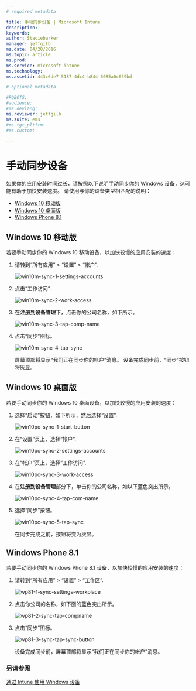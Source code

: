 ```yaml
---
# required metadata

title: 手动同步设备 | Microsoft Intune
description:
keywords:
author: Staciebarker
manager: jeffgilb
ms.date: 04/28/2016
ms.topic: article
ms.prod:
ms.service: microsoft-intune
ms.technology:
ms.assetid: 443c6de7-5187-4dc4-b844-6085a0c659bd

# optional metadata

#ROBOTS:
#audience:
#ms.devlang:
ms.reviewer: jeffgilb
ms.suite: ems
#ms.tgt_pltfrm:
#ms.custom:

---
```



# 手动同步设备
如果你的应用安装时间过长，请按照以下说明手动同步你的 Windows 设备，这可能有助于加快安装速度。 请使用与你的设备类型相匹配的说明：

* [Windows 10 移动版](#windows-10-mobile)
* [Windows 10 桌面版](#windows-10-desktop)
* [Windows Phone 8.1](#windows-phone-8-1)


## Windows 10 移动版
若要手动同步你的 Windows 10 移动设备，以加快较慢的应用安装的速度：

1. 请转到“所有应用” > “设置” > “帐户”.

    ![win10m-sync-1-settings-accounts](./media/win10m-sync-1-settings-accounts.png)
    
2. 点击“工作访问”.

    ![win10m-sync-2-work-access](./media/win10m-sync-2-work-access.png)
    
3. 在**注册到设备管理**下，点击你的公司名称，如下所示。

    ![win10m-sync-3-tap-comp-name](./media/win10m-sync-3-tap-comp-name.png)
    
4. 点击“同步”图标。

    ![win10m-sync-4-tap-sync](./media/win10m-sync-4-tap-sync.png)
    
    屏幕顶部将显示“我们正在同步你的帐户”消息。 设备完成同步前，“同步”按钮将灰显。

## Windows 10 桌面版
若要手动同步你的 Windows 10 桌面设备，以加快较慢的应用安装的速度：

1. 选择“启动”按钮，如下所示，然后选择“设置”.

    ![win10pc-sync-1-start-button](./media/win10pc-sync-1-start-button.png)
    
2. 在“设置”页上，选择“帐户”.
 
    ![win10pc-sync-2-settings-accounts](./media/win10pc-sync-2-settings-accounts.png)
    
3. 在“帐户”页上，选择“工作访问”.
    
    ![win10pc-sync-3-work-access](./media/win10pc-sync-3-work-access.png)
    
4. 在**注册到设备管理**部分下，单击你的公司名称，如以下蓝色突出所示。
    
    ![win10pc-sync-4-tap-com-name](./media/win10pc-sync-4-tap-com-name.png)
   
5. 选择“同步”按钮。
    
    ![win10pc-sync-5-tap-sync](./media/win10pc-sync-5-tap-sync.png)
   
   在同步完成之前，按钮将变为灰显。

## Windows Phone 8.1
若要手动同步你的 Windows Phone 8.1 设备，以加快较慢的应用安装的速度：

1. 请转到“所有应用” > “设置” > “工作区”.

    ![wp81-1-sync-settings-workplace](./media/wp81-1-sync-settings-workplace.png)
    
2. 点击你公司的名称，如下面的蓝色突出所示。

    ![wp81-2-sync-tap-compname](./media/wp81-2-sync-tap-compname.png)
   
3. 点击“同步”图标。

    ![wp81-3-sync-tap-sync-button](./media/wp81-3-sync-tap-sync-button.png)
    
   设备完成同步前，屏幕顶部将显示“我们正在同步你的帐户”消息。


### 另请参阅
[通过 Intune 使用 Windows 设备](using-your-windows-device-with-intune.md)


<!--HONumber=May16_HO1-->


